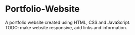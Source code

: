 # Portfolio-Website
A portfolio website created using HTML, CSS and JavaScript.\
TODO: make website responsive, add links and information.
